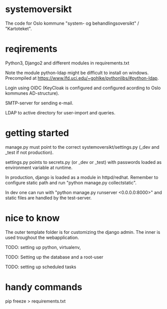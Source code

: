 # systemoversikt

The code for Oslo kommune "system- og behandlingsoversikt" / "Kartoteket".

# reqirements
Python3, Django2 and different modules in requirements.txt

Note the module python-ldap might be difficult to install on windows. Precompiled at https://www.lfd.uci.edu/~gohlke/pythonlibs/#python-ldap.

Login using OIDC (KeyCloak is configured and configured acording to Oslo kommunes AD-structure).

SMTP-server for sending e-mail.

LDAP to active directory for user-import and queries.

# getting started
manage.py must point to the correct systemoversikt/settings.py (_dev and _test if not production).

settings.py points to secrets.py (or _dev or _test) with passwords loaded as environment variable at runtime.

In production, django is loaded as a module in httpd/redhat. Remember to configure static path and run "python manage.py collectstatic".

In dev one can run with "python manage.py runserver <0.0.0.0:8000>" and static files are handled by the test-server.

# nice to know
The outer template folder is for customizing the django admin. The inner is used troughout the webapplication.

TODO: setting up python, virtualenv, 

TODO: Setting up the database and a root-user

TODO: setting up scheduled tasks

# handy commands

pip freeze > requirements.txt

